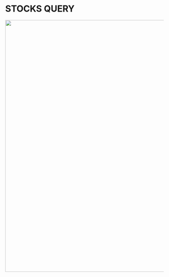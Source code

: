 # STOCKS QUERY 

<div align="center">
<img src="https://github.com/nicolas-tavares/stocks-query/assets/138027100/546caff0-a427-40e6-9136-b7c73a504a9f" width="800px" />   
</div> 
